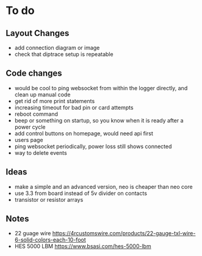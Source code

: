 # To do

## Layout Changes

  * add connection diagram or image
  * check that diptrace setup is repeatable

## Code changes

  * would be cool to ping websocket from within the logger directly, and clean up manual code
  * get rid of more print statements
  * increasing timeout for bad pin or card attempts
  * reboot command
  * beep or something on startup, so you know when it is ready after a power cycle
  * add control buttons on homepage, would need api first
  * users page
  * ping websocket periodically, power loss still shows connected
  * way to delete events

## Ideas

  * make a simple and an advanced version, neo is cheaper than neo core
  * use 3.3 from board instead of 5v divider on contacts
  * transistor or resistor arrays

## Notes

  * 22 guage wire https://4rcustomswire.com/products/22-gauge-txl-wire-6-solid-colors-each-10-foot
  * HES 5000 LBM https://www.bsasi.com/hes-5000-lbm
